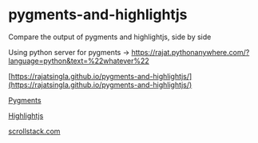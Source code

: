 # pygments-and-highlightjs
Compare the output of pygments and highlightjs, side by side

Using python server for pygments -> https://rajat.pythonanywhere.com/?language=python&text=%22whatever%22


[https://rajatsingla.github.io/pygments-and-highlightjs/](https://rajatsingla.github.io/pygments-and-highlightjs/)



<a href="https://pygments.org/docs/" target="_blank">Pygments</a>


<a href="https://highlightjs.org/" target="_blank">Highlightjs</a>


<a href="https://scrollstack.com/" target="_blank">scrollstack.com</a>
